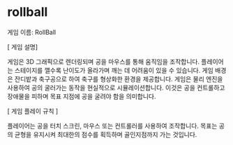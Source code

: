 # rollball

게임 이름: RollBall


[ 게임 설명]

게임은 3D 그래픽으로 렌더링되며 공을 마우스를 통해 움직임을 조작합니다.
플레이어는 스테이지를 깰수록 난이도가 올라가며 깨는 데 어려움이 있을 수 있습니다. 
게임 배경은 잔디밭과 축구공으로 하여 축구를 형상화한 환경을 제공합니다. 
게임은 물리 엔진을 사용하여 공의 굴러가는 동작을 현실적으로 시뮬레이션합니다.
이것은 공을 컨트롤하고 장애물을 피하며 목표 지점에 공을 굴려야 함을 의미합니다.

[ 게임 플레이 규칙 ]

플레이어는 공을 터치 스크린, 마우스 또는 컨트롤러를 사용하여 조작합니다.
목표는 공의 균형을 유지시켜 최대한의 점수를 획득하며 골인지점까지 가는 것입니다. 

